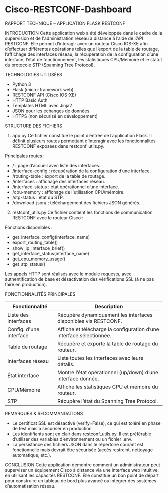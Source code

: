 # Cisco-RESTCONF-Dashboard

RAPPORT TECHNIQUE – APPLICATION FLASK RESTCONF

INTRODUCTION
Cette application web a été développée dans le cadre de la supervision et de l'administration réseau à distance à l’aide de l’API RESTCONF. Elle permet d’interagir avec un routeur Cisco IOS-XE afin d’effectuer différentes opérations telles que l’export de la table de routage, l’affichage des interfaces réseau, la récupération de la configuration d’une interface, l’état de fonctionnement, les statistiques CPU/Mémoire et le statut du protocole STP (Spanning Tree Protocol).

TECHNOLOGIES UTILISÉES
- Python 3
- Flask (micro-framework web)
- RESTCONF API (Cisco IOS-XE)
- HTTP Basic Auth
- Templates HTML avec Jinja2
- JSON pour les échanges de données
- HTTPS (non sécurisé en développement)

STRUCTURE DES FICHIERS

1. app.py
Ce fichier constitue le point d’entrée de l’application Flask. Il définit plusieurs routes permettant d’interagir avec les fonctionnalités RESTCONF exposées dans restconf_utils.py.

Principales routes :
- / : page d’accueil avec liste des interfaces.
- /interface-config : récupération de la configuration d’une interface.
- /routing-table : export de la table de routage.
- /interfaces : affichage des interfaces réseau.
- /interface-status : état opérationnel d’une interface.
- /cpu-memory : affichage de l'utilisation CPU/mémoire.
- /stp-status : état du STP.
- /download-json/<filename> : téléchargement des fichiers JSON générés.

2. restconf_utils.py
Ce fichier contient les fonctions de communication RESTCONF avec le routeur Cisco :

Fonctions disponibles :
- get_interface_config(interface_name)
- export_routing_table()
- show_ip_interface_brief()
- get_interface_status(interface_name)
- get_cpu_memory_usage()
- get_stp_status()

Les appels HTTP sont réalisés avec le module requests, avec authentification de base et désactivation des vérifications SSL (à ne pas faire en production).

FONCTIONNALITÉS PRINCIPALES

| Fonctionnalité              | Description |
|----------------------------|-------------|
| Liste des interfaces       | Récupère dynamiquement les interfaces disponibles via RESTCONF. |
| Config. d'une interface    | Affiche et télécharge la configuration d’une interface sélectionnée. |
| Table de routage           | Récupère et exporte la table de routage du routeur. |
| Interfaces réseau          | Liste toutes les interfaces avec leurs détails. |
| État interface             | Montre l’état opérationnel (up/down) d’une interface donnée. |
| CPU/Mémoire                | Affiche les statistiques CPU et mémoire du routeur. |
| STP                        | Récupère l’état du Spanning Tree Protocol. |

REMARQUES & RECOMMANDATIONS
- Le certificat SSL est désactivé (verify=False), ce qui est toléré en phase de test mais à sécuriser en production.
- Les identifiants sont en clair dans restconf_utils.py. Il est préférable d’utiliser des variables d’environnement ou un fichier .env.
- La persistance des fichiers JSON dans le répertoire courant est fonctionnelle mais devrait être sécurisée (accès restreint, nettoyage automatique, etc.).

CONCLUSION
Cette application démontre comment un administrateur peut superviser un équipement Cisco à distance via une interface web intuitive, en utilisant les capacités RESTCONF. Elle constitue un bon point de départ pour construire un tableau de bord plus avancé ou intégrer des systèmes d’automatisation réseau.
